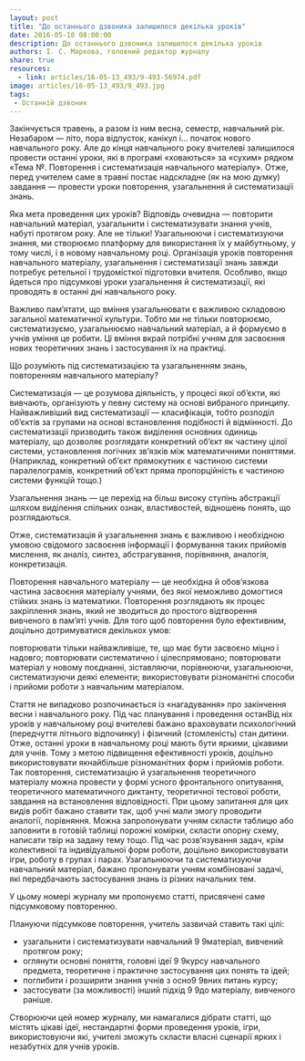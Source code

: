 ```yaml
---
layout: post
title: "До останнього дзвоника залишилося декілька уроків"
date: 2016-05-10 08:00:00
description: До останнього дзвоника залишилося декілька уроків
authors: І. С. Маркова, головний редактор журналу
share: true
resources:
  - link: articles/16-05-13_493/9-493-56974.pdf
image: articles/16-05-13_493/9_493.jpg
tags:
 - Останній дзвоник
---
```


Закінчується травень, а разом із ним вес­на, семестр, навчальний рік. Незабаром — літо, пора відпусток, канікул і… початок нового навчального року. Але до кінця навчального року вчителеві залишилося провести останні уроки, які в програмі «ховаються» за «сухим» рядком «Тема №. Повторення і систематизація навчального матеріалу». Отже, перед учителем саме в травні постає надскладне (як на мою думку) завдання — провести уроки повторення, узагальнення й систематизації знань.

Яка мета проведення цих уроків? Відповідь очевидна — повторити навчальний матеріал, узагальнити і систематизувати знання учнів, набуті протягом року. Але не тільки! Узагальнюючи і систематизуючи знання, ми створюємо платформу для використання їх у майбутньому, у тому числі, і в новому навчальному році.
Організація уроків повторення навчального матеріалу, узагальнення і систематизації знань завжди потребує ретельної і трудомісткої підготовки вчителя. Особливо, якщо йдеться про підсумкові уроки узагальнення й систематизації, які проводять в останні дні навчального року.

Важливо пам’ятати, що вміння узагальнювати є важливою складовою загальної математичної культури. Тобто ми не тільки повторюємо, систематизуємо, узагальнюємо навчальний матеріал, а й формуємо в учнів уміння це робити. Ці вміння вкрай потрібні учням для засвоєння нових теоретичних знань і застосування їх на практиці.

Що розуміють під систематизацією та узагальненням знань, повторенням навчального матеріалу?

Систематизація — це розумова діяльність, у процесі якої об’єкти, які вивчають, організують у певну систему на основі вибраного принципу. Найважливіший вид систематизації — класифікація, тобто розподіл об’єктів за групами на основі встановлення подібності й відмінності. До систематизації призводить також виділення основних одиниць матеріалу, що дозволяє розглядати конкретний об’єкт як частину цілої системи, установлення логічних зв’язків між математичними поняттями. (Наприклад, конкретний об’єкт прямокутник є частиною системи паралелограмів, конкретний об’єкт пряма пропорційність є частиною системи функцій тощо.)

Узагальнення знань — це перехід на більш високу ступінь абстракції шляхом виділення спільних ознак, властивостей, відношень понять, що розглядаються.

Отже, систематизація й узагальнення знань є важливою і необхідною умовою свідомого засвоєння інформації і формування таких прийомів мислення, як аналіз, синтез, абстрагування, порівняння, аналогія, конкретизація.

Повторення навчального матеріалу — це необхідна й обов’язкова частина засвоєння матеріалу учнями, без якої неможливо домогтися стійких знань із математики. Повторення розглядають як процес закріплення знань, який не зводиться до простого відтворення вивченого в пам’яті учнів. Для того щоб повторення було ефективним, доцільно дотримуватися декількох умов:

   повторювати тільки найважливіше, те, що має бути засвоєно міцно і надовго;
   повторювати систематично і цілеспрямовано;
   повторювати матеріал у новому поєднанні, зіставляючи, порівнюючи, узагальнюючи, систематизуючи деякі елементи;
   використовувати різноманітні способи і прийоми роботи з навчальним матеріалом.


Стаття не випадково розпочинається із «нагадування» про закінчення весни і навчального року. Під час планування і проведення останВід ніх уроків у навчальному році вчителеві бажано враховувати психологічний (передчуття літнього відпочинку) і фізичний (стомленість) стан дитини. Отже, останні уроки в навчальному році мають бути яркими, цікавими для учнів. Тому з метою підвищення ефективності уроків, доцільно використовувати якнайбільше різноманітних форм і прийомів роботи. Так повторення, систематизацію й узагальнення теоретичного матеріалу можна провести у формі усного фронтального опитування, теоретичного математичного диктанту, теоретичної тестової роботи, завдання на встановлення відповідності. При цьому запитання для цих видів робіт бажано ставити так, щоб учні мали змогу проводити аналогії, порівняння. Можна запропонувати учням скласти таблицю або заповнити в готовій таблиці порожні комірки, скласти опорну схему, написати твір на задану тему тощо. Під час розв’язування задач, крім колективної та індивідуальної форм роботи, доцільно використовувати ігри, роботу в групах і парах. Узагальнюючи та систематизуючи навчальний матеріал, бажано пропонувати учням комбіновані задачі, які передбачають застосування знань із різних начальних тем.

У цьому номері журналу ми пропонуємо статті, присвячені саме підсумковому повторенню.

Плануючи підсумкове повторення, учитель зазвичай ставить такі цілі:

 * узагальнити і систематизувати навчальний 9 9матеріал, вивчений протягом року;
 * оглянути основні поняття, головні ідеї 9 9курсу навчального предмета, теоретичне і практичне застосування цих понять та ідей;
 * поглибити і розширити знання учнів з осно9 9вних питань курсу;
 * застосувати (за можливості) інший підхід 9 9до матеріалу, вивченого раніше.

Створюючи цей номер журналу, ми намагалися дібрати статті, що містять цікаві ідеї, нестандартні форми проведення уроків, ігри, використовуючи які, учителі зможуть скласти власні сценарії ярких і незабутніх для учнів уроків.
